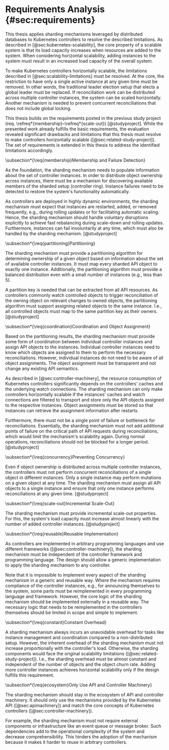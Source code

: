 # Requirements Analysis {#sec:requirements}

This thesis applies sharding mechanisms leveraged by distributed databases to Kubernetes controllers to resolve the described limitations.
As described in [@sec:kubernetes-scalability], the core property of a scalable system is that its load capacity increases when resources are added to the system.
When considering horizontal scalability, adding instances to the system must result in an increased load capacity of the overall system.

To make Kubernetes controllers horizontally scalable, the limitations described in [@sec:scalability-limitations] must be resolved.
At the core, the restriction to have only a single active instance at any given time must be removed.
In other words, the traditional leader election setup that elects a global leader must be replaced.
If reconciliation work can be distributed across multiple controller instances, the system can be scaled horizontally.
Another mechanism is needed to prevent concurrent reconciliations that does not include global locking.

This thesis builds on the requirements posted in the previous study project (req. \refreq*{membership}–\refreq*{scale-out}) [@studyproject].
While the presented work already fulfills the basic requirements, the evaluation revealed significant drawbacks and limitations that this thesis must resolve to make controllers horizontally scalable ([@sec:related-study-project]).
The set of requirements is extended in this thesis to address the identified limitations accordingly.

\subsection*{\req{membership}Membership and Failure Detection}

As the foundation, the sharding mechanism needs to populate information about the set of controller instances.
In order to distribute object ownership across instances, there must be a mechanism for discovering available members of the sharded setup (controller ring).
Instance failures need to be detected to restore the system's functionality automatically.

As controllers are deployed in highly dynamic environments, the sharding mechanism must expect that instances are restarted, added, or removed frequently, e.g., during rolling updates or for facilitating automatic scaling.
Hence, the sharding mechanism should handle voluntary disruptions explicitly to achieve fast rebalancing during scale-down and rolling updates.
Furthermore, instances can fail involuntarily at any time, which must also be handled by the sharding mechanism.
[@studyproject]

\subsection*{\req{partitioning}Partitioning}

The sharding mechanism must provide a partitioning algorithm for determining ownership of a given object based on information about the set of available controller instances.
It must map every sharded API object to exactly one instance.
Additionally, the partitioning algorithm must provide a balanced distribution even with a small number of instances (e.g., less than 5).

A partition key is needed that can be extracted from all API resources.
As controllers commonly watch controlled objects to trigger reconciliation of the owning object on relevant changes to owned objects, the partitioning algorithm must support assigning related objects to the same instance.
I.e., all controlled objects must map to the same partition key as their owners.
[@studyproject]

\subsection*{\req{coordination}Coordination and Object Assignment}

Based on the partitioning results, the sharding mechanism must provide some form of coordination between individual controller instances and assign API objects to the instances.
Individual controller instances need to know which objects are assigned to them to perform the necessary reconciliations.
However, individual instances do not need to be aware of all object assignments.
The object assignment must be transparent and not change any existing API semantics.

As described in [@sec:controller-machinery], the resource consumption of Kubernetes controllers significantly depends on the controllers' caches and the underlying watch connections.
The sharding mechanism can only make controllers horizontally scalable if the instances' caches and watch connections are filtered to transport and store only the API objects assigned to the respective instances.
Object assignments must be stored so that instances can retrieve the assignment information after restarts.

Furthermore, there must not be a single point of failure or bottleneck for reconciliations.
Essentially, the sharding mechanism must not add additional points of failure on the critical path of API requests during reconciliations, which would limit the mechanism's scalability again.
During normal operations, reconciliations should not be blocked for a longer period.
[@studyproject]

\subsection*{\req{concurrency}Preventing Concurrency}

Even if object ownership is distributed across multiple controller instances, the controllers must not perform concurrent reconciliations of a single object in different instances.
Only a single instance may perform mutations on a given object at any time.
The sharding mechanism must assign all API objects to a single instance and ensure that only one instance performs reconciliations at any given time.
[@studyproject]

\subsection*{\req{scale-out}Incremental Scale-Out}

The sharding mechanism must provide incremental scale-out properties.
For this, the system's load capacity must increase almost linearly with the number of added controller instances.
[@studyproject]

\subsection*{\req{reusable}Reusable Implementation}

As controllers are implemented in arbitrary programming languages and use different frameworks ([@sec:controller-machinery]), the sharding mechanism must be independent of the controller framework and programming language.
The design should allow a generic implementation to apply the sharding mechanism to any controller.

Note that it is impossible to implement every aspect of the sharding mechanism in a generic and reusable way.
Where the mechanism requires compliance of the controller instances, e.g., for announcing themselves to the system, some parts must be reimplemented in every programming language and framework.
However, the core logic of the sharding mechanism should be implemented externally in a reusable way.
The necessary logic that needs to be reimplemented in the controllers themselves should be limited in scope and simple to implement.

\subsection*{\req{constant}Constant Overhead}

A sharding mechanism always incurs an unavoidable overhead for tasks like instance management and coordination compared to a non-distributed setup.
However, the inherent overhead of the sharding mechanism must not increase proportionally with the controller's load.
Otherwise, the sharding components would face the original scalability limitations ([@sec:related-study-project]).
I.e., the sharding overhead must be almost constant and independent of the number of objects and the object churn rate.
Adding more controller instances achieves horizontal scalability only if the design fulfills this requirement.

\subsection*{\req{ecosystem}Only Use API and Controller Machinery}

The sharding mechanism should stay in the ecosystem of API and controller machinery.
It should only use the mechanisms provided by the Kubernetes API ([@sec:apimachinery]) and match the core concepts of Kubernetes controllers ([@sec:controller-machinery]).

For example, the sharding mechanism must not require external components or infrastructure like an event queue or message broker.
Such dependencies add to the operational complexity of the system and decrease comprehensibility.
This hinders the adoption of the mechanism because it makes it harder to reuse in arbitrary controllers.
